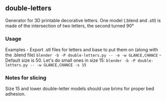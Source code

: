 ## double-letters

Generator for 3D printable decorative letters. One model (.blend and .stl) is made of the intersection of two letters, the second turned 90°

### Usage

Examples
    - Export .stl files for letters and base to put them on (along with the .blend file) `blender -b -P double-letters.py -- -e -w GLANCE,CHANCE`
    - Default size is 50. Let's do small ones in size 15:  `blender -b -P double-letters.py -- -w GLANCE,CHANCE -s 15`

### Notes for slicing
Size 15 and lower double-letter models should use brims for proper bed adhesion.

